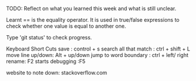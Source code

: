TODO: Reflect on what you learned this week and what is still unclear.

Learnt
== is the equality operator. It is used in true/false expressions to check whether one value is equal to another one.

Type 'git status' to check progress.

Keyboard Short Cuts
save : control + s 
search all that match : ctrl + shift + L
move line up/down: Alt + up/down
jump to word boundary : ctrl + left/ right
rename: F2
starts debugging :F5 


website to note down: stackoverflow.com
